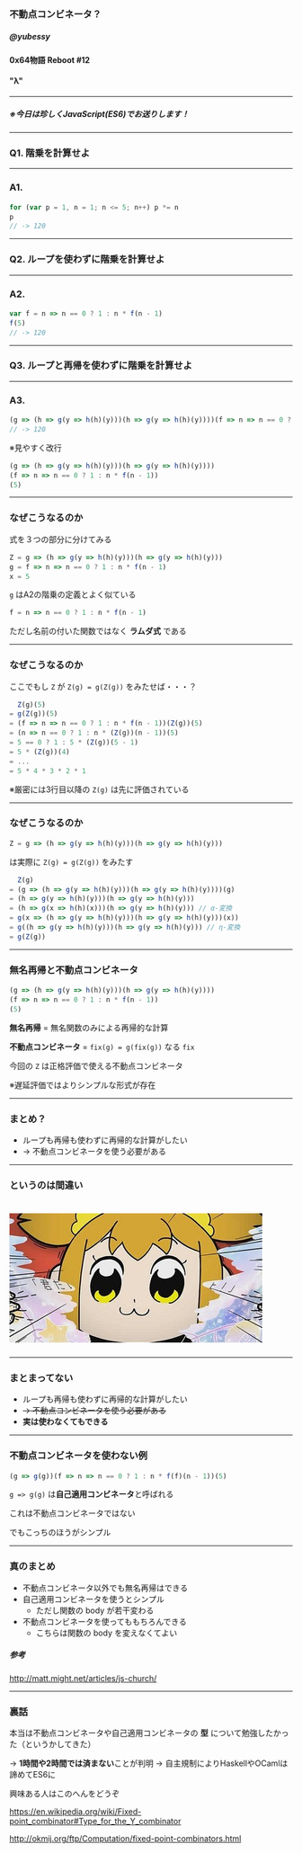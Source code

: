 <!-- $theme: gaia -->

### 不動点コンビネータ？

##### @yubessy

#### 0x64物語 Reboot #12

#### "λ"

---

##### ※今日は珍しくJavaScript(ES6)でお送りします！

---

### Q1. 階乗を計算せよ

---

### A1.

```js
for (var p = 1, n = 1; n <= 5; n++) p *= n
p
// -> 120
```

---

### Q2. ループを使わずに階乗を計算せよ

---

### A2.

```js
var f = n => n == 0 ? 1 : n * f(n - 1)
f(5)
// -> 120
```

---

### Q3. ループと再帰を使わずに階乗を計算せよ

---

### A3.

```js
(g => (h => g(y => h(h)(y)))(h => g(y => h(h)(y))))(f => n => n == 0 ? 1 : n * f(n - 1))(5)
// -> 120
```

※見やすく改行

```js
(g => (h => g(y => h(h)(y)))(h => g(y => h(h)(y))))
(f => n => n == 0 ? 1 : n * f(n - 1))
(5)
```

---

### なぜこうなるのか

式を３つの部分に分けてみる

```js
Z = g => (h => g(y => h(h)(y)))(h => g(y => h(h)(y)))
g = f => n => n == 0 ? 1 : n * f(n - 1)
x = 5
```

`g` はA2の階乗の定義とよく似ている

```js
f = n => n == 0 ? 1 : n * f(n - 1)
```

ただし名前の付いた関数ではなく **ラムダ式** である

---

### なぜこうなるのか

ここでもし `Z` が `Z(g) = g(Z(g))` をみたせば・・・？

```js
  Z(g)(5)
= g(Z(g))(5)
= (f => n => n == 0 ? 1 : n * f(n - 1))(Z(g))(5)
= (n => n == 0 ? 1 : n * (Z(g))(n - 1))(5)
= 5 == 0 ? 1 : 5 * (Z(g))(5 - 1)
= 5 * (Z(g))(4)
= ...
= 5 * 4 * 3 * 2 * 1
```

※厳密には3行目以降の `Z(g)` は先に評価されている

---

### なぜこうなるのか

```js
Z = g => (h => g(y => h(h)(y)))(h => g(y => h(h)(y)))
```

は実際に `Z(g) = g(Z(g))` をみたす

```js
  Z(g)
= (g => (h => g(y => h(h)(y)))(h => g(y => h(h)(y))))(g)
= (h => g(y => h(h)(y)))(h => g(y => h(h)(y)))
= (h => g(x => h(h)(x)))(h => g(y => h(h)(y))) // α-変換
= g(x => (h => g(y => h(h)(y)))(h => g(y => h(h)(y)))(x))
= g((h => g(y => h(h)(y)))(h => g(y => h(h)(y))) // η-変換
= g(Z(g))
```

---

### 無名再帰と不動点コンビネータ

```js
(g => (h => g(y => h(h)(y)))(h => g(y => h(h)(y))))
(f => n => n == 0 ? 1 : n * f(n - 1))
(5)
```

**無名再帰** = 無名関数のみによる再帰的な計算

**不動点コンビネータ** = `fix(g) = g(fix(g))` なる `fix`

今回の `Z` は正格評価で使える不動点コンビネータ

※遅延評価ではよりシンプルな形式が存在

---

### まとめ？

* ループも再帰も使わずに再帰的な計算がしたい
* -> 不動点コンビネータを使う必要がある

---

### というのは間違い

# ![](pop.jpg)

---

### まとまってない

* ループも再帰も使わずに再帰的な計算がしたい
* ~~-> 不動点コンビネータを使う必要がある~~
* **実は使わなくてもできる**

---

### 不動点コンビネータを使わない例

```js
(g => g(g))(f => n => n == 0 ? 1 : n * f(f)(n - 1))(5)
```

`g => g(g)` は**自己適用コンビネータ**と呼ばれる

これは不動点コンビネータではない

でもこっちのほうがシンプル

---

### 真のまとめ

* 不動点コンビネータ以外でも無名再帰はできる
* 自己適用コンビネータを使うとシンプル
  * ただし関数の body が若干変わる
* 不動点コンビネータを使ってももちろんできる
  * こちらは関数の body を変えなくてよい

##### 参考

http://matt.might.net/articles/js-church/

---

### 裏話

本当は不動点コンビネータや自己適用コンビネータの
**型** について勉強したかった（というかしてきた）

-> **1時間や2時間では済まない**ことが判明
-> 自主規制によりHaskellやOCamlは諦めてES6に

興味ある人はこのへんをどうぞ

https://en.wikipedia.org/wiki/Fixed-point_combinator#Type_for_the_Y_combinator

http://okmij.org/ftp/Computation/fixed-point-combinators.html
